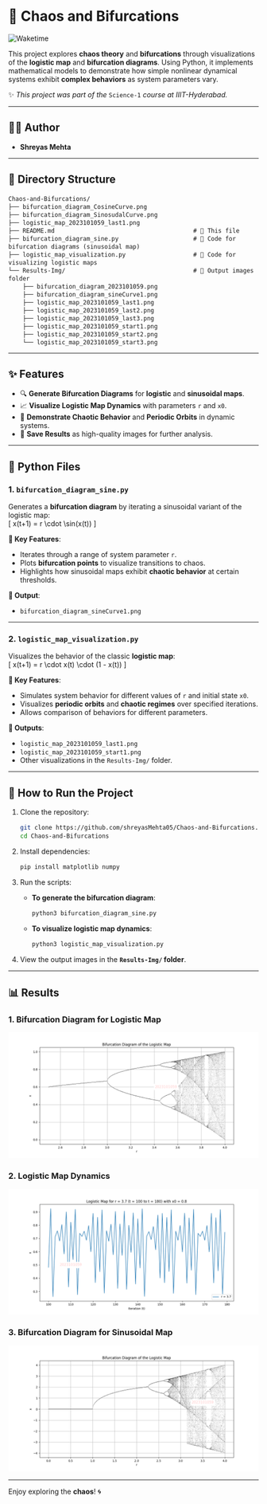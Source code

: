 

# **🌌 Chaos and Bifurcations**
![Waketime](https://img.shields.io/badge/Waketime-1%20hrs%2047%20minutes-blueviolet?style=plastic)


This project explores **chaos theory** and **bifurcations** through visualizations of the **logistic map** and **bifurcation diagrams**. Using Python, it implements mathematical models to demonstrate how simple nonlinear dynamical systems exhibit **complex behaviors** as system parameters vary.

✨ _This project was part of the_ `Science-1` _course at IIIT-Hyderabad._

---

## **👨‍💻 Author**
- **Shreyas Mehta**

---

## **📂 Directory Structure**
```plaintext
Chaos-and-Bifurcations/
├── bifurcation_diagram_CosineCurve.png
├── bifurcation_diagram_SinosudalCurve.png
├── logistic_map_2023101059_last1.png
├── README.md                                       # 📖 This file
├── bifurcation_diagram_sine.py                     # 🐍 Code for bifurcation diagrams (sinusoidal map)
├── logistic_map_visualization.py                   # 🐍 Code for visualizing logistic maps
└── Results-Img/                                    # 📁 Output images folder
    ├── bifurcation_diagram_2023101059.png
    ├── bifurcation_diagram_sineCurve1.png
    ├── logistic_map_2023101059_last1.png
    ├── logistic_map_2023101059_last2.png
    ├── logistic_map_2023101059_last3.png
    ├── logistic_map_2023101059_start1.png
    ├── logistic_map_2023101059_start2.png
    └── logistic_map_2023101059_start3.png
```

---

## **✨ Features**
- 🔍 **Generate Bifurcation Diagrams** for **logistic** and **sinusoidal maps**.  
- 📈 **Visualize Logistic Map Dynamics** with parameters `r` and `x0`.  
- 🌟 **Demonstrate Chaotic Behavior** and **Periodic Orbits** in dynamic systems.  
- 💾 **Save Results** as high-quality images for further analysis.  

---

## **🐍 Python Files**

### 1. **`bifurcation_diagram_sine.py`**
Generates a **bifurcation diagram** by iterating a sinusoidal variant of the logistic map:  
\[
x(t+1) = r \cdot \sin(x(t))
\]

**🔑 Key Features**:
- Iterates through a range of system parameter `r`.  
- Plots **bifurcation points** to visualize transitions to chaos.  
- Highlights how sinusoidal maps exhibit **chaotic behavior** at certain thresholds.  

**📁 Output**:  
- `bifurcation_diagram_sineCurve1.png`

---

### 2. **`logistic_map_visualization.py`**
Visualizes the behavior of the classic **logistic map**:  
\[
x(t+1) = r \cdot x(t) \cdot (1 - x(t))
\]

**🔑 Key Features**:
- Simulates system behavior for different values of `r` and initial state `x0`.  
- Visualizes **periodic orbits** and **chaotic regimes** over specified iterations.  
- Allows comparison of behaviors for different parameters.  

**📁 Outputs**:  
- `logistic_map_2023101059_last1.png`  
- `logistic_map_2023101059_start1.png`  
- Other visualizations in the `Results-Img/` folder.  

---

## **🚀 How to Run the Project**

1. Clone the repository:  
   ```bash
   git clone https://github.com/shreyasMehta05/Chaos-and-Bifurcations.git
   cd Chaos-and-Bifurcations
   ```

2. Install dependencies:  
   ```bash
   pip install matplotlib numpy
   ```

3. Run the scripts:  
   - **To generate the bifurcation diagram**:  
     ```bash
     python3 bifurcation_diagram_sine.py
     ```  
   - **To visualize logistic map dynamics**:  
     ```bash
     python3 logistic_map_visualization.py
     ```  

4. View the output images in the **`Results-Img/` folder**.

---

## **📊 Results**

### 1. **Bifurcation Diagram for Logistic Map**  
![Bifurcation Diagram](Results-Img/bifurcation_diagram_2023101059.png)  

### 2. **Logistic Map Dynamics**  
![Logistic Map](Results-Img/logistic_map_2023101059_last1.png)  

### 3. **Bifurcation Diagram for Sinusoidal Map**  
![Sinusoidal Bifurcation Diagram](Results-Img/bifurcation_diagram_sineCurve1.png)  

---

Enjoy exploring the **chaos**! 🌀